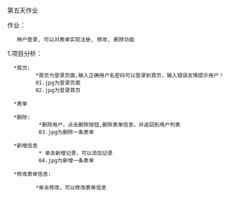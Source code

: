 第五天作业

作业：

       用户登录, 可以对表单实现注册, 修改, 删除功能

1.项目分析：

      *首页: 
	         *首页为登录页面,输入正确用户名密码可以登录到首页，输入错误友情提示用户！
			 01.jpg为登录页面
			 02.jpg为登录首页
			 
      *表单	
	  
	  *删除: 
	          *删除用户，点击删除按钮,删除表单信息，并返回到用户列表
			  03.jpg为删除一条表单
	  
	  *新增信息
			  * 单击新增记录，可以添加记录
			  04.jpg为新增一条表单
			  
	  *修改表单信息: 
	  
	         *单击修改，可以修改表单信息
			
